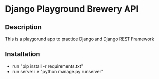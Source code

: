 # Django Playground Brewery API

## Description
This is a playgorund app to practice Django and Django REST Framework

## Installation

- run "pip install -r requirements.txt"
- run server i.e "python manage.py runserver"
